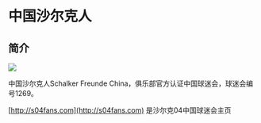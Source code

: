 # 中国沙尔克人

## 简介

![](http://otsd27d1a.bkt.clouddn.com/20170728143509_hvnJZZ_logo.jpeg)

中国沙尔克人Schalker Freunde China，俱乐部官方认证中国球迷会，球迷会编号1269。

[http://s04fans.com](http://s04fans.com) 是沙尔克04中国球迷会主页




